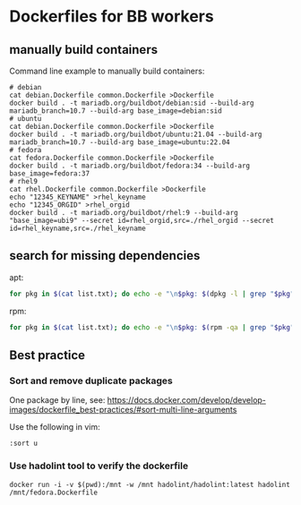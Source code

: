 # Dockerfiles for BB workers

## manually build containers

Command line example to manually build containers:

```console
# debian
cat debian.Dockerfile common.Dockerfile >Dockerfile
docker build . -t mariadb.org/buildbot/debian:sid --build-arg mariadb_branch=10.7 --build-arg base_image=debian:sid
# ubuntu
cat debian.Dockerfile common.Dockerfile >Dockerfile
docker build . -t mariadb.org/buildbot/ubuntu:21.04 --build-arg mariadb_branch=10.7 --build-arg base_image=ubuntu:22.04
# fedora
cat fedora.Dockerfile common.Dockerfile >Dockerfile
docker build . -t mariadb.org/buildbot/fedora:34 --build-arg base_image=fedora:37
# rhel9
cat rhel.Dockerfile common.Dockerfile >Dockerfile
echo "12345_KEYNAME" >rhel_keyname
echo "12345_ORGID" >rhel_orgid
docker build . -t mariadb.org/buildbot/rhel:9 --build-arg "base_image=ubi9" --secret id=rhel_orgid,src=./rhel_orgid --secret id=rhel_keyname,src=./rhel_keyname
```

## search for missing dependencies

apt:

```bash
for pkg in $(cat list.txt); do echo -e "\n$pkg: $(dpkg -l | grep "$pkg")"; done
```

rpm:

```bash
for pkg in $(cat list.txt); do echo -e "\n$pkg: $(rpm -qa | grep "$pkg")"; done
```

## Best practice

### Sort and remove duplicate packages

One package by line, see:
<https://docs.docker.com/develop/develop-images/dockerfile_best-practices/#sort-multi-line-arguments>

Use the following in vim:

```vim
:sort u
```

### Use hadolint tool to verify the dockerfile

```console
docker run -i -v $(pwd):/mnt -w /mnt hadolint/hadolint:latest hadolint /mnt/fedora.Dockerfile
```
